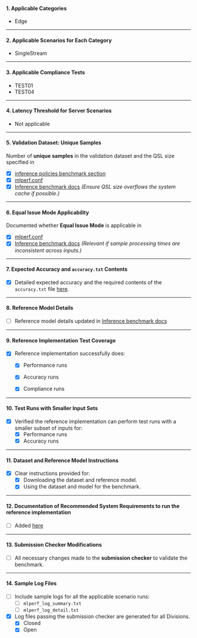 
#### **1. Applicable Categories**
- Edge

---

#### **2. Applicable Scenarios for Each Category**
- SingleStream

---

#### **3. Applicable Compliance Tests**
- TEST01
- TEST04

---

#### **4. Latency Threshold for Server Scenarios**
- Not applicable

---

#### **5. Validation Dataset: Unique Samples**
Number of **unique samples** in the validation dataset and the QSL size specified in 
- [X] [inference policies benchmark section](https://github.com/mlcommons/inference_policies/blob/master/inference_rules.adoc#41-benchmarks)
- [X] [mlperf.conf](https://github.com/mlcommons/inference/blob/master/loadgen/mlperf.conf)
- [X] [Inference benchmark docs](https://github.com/mlcommons/inference/blob/docs/docs/index.md)
  *(Ensure QSL size overflows the system cache if possible.)*

---

#### **6. Equal Issue Mode Applicability**
Documented whether **Equal Issue Mode** is applicable in 
- [X] [mlperf.conf](https://github.com/mlcommons/inference/blob/master/loadgen/mlperf.conf)
- [X] [Inference benchmark docs](https://github.com/mlcommons/inference/blob/docs/docs/index.md)
  *(Relevant if sample processing times are inconsistent across inputs.)*

---

#### **7. Expected Accuracy and `accuracy.txt` Contents**
- [X] Detailed expected accuracy and the required contents of the `accuracy.txt` file [here](https://github.com/mlcommons/mlperf_inference_unofficial_submissions_v5.0/blob/auto-update/open/MLCommons/results/mlc-server-reference-gpu-pytorch_v2.2.2-cu124/pointpainting/singlestream/accuracy/accuracy.txt).

---

#### **8. Reference Model Details**
- [ ] Reference model details updated in [Inference benchmark docs](https://github.com/mlcommons/inference/blob/docs/docs/index.md)  

---

#### **9. Reference Implementation Test Coverage**
- [X] Reference implementation successfully does:
  - [X] Performance runs
  - [X] Accuracy runs
  - [X] Compliance runs  


---

#### **10. Test Runs with Smaller Input Sets**
- [X] Verified the reference implementation can perform test runs with a smaller subset of inputs for:
  - [X] Performance runs
  - [X] Accuracy runs

---

#### **11. Dataset and Reference Model Instructions**
- [X] Clear instructions provided for:
  - [X] Downloading the dataset and reference model.
  - [X] Using the dataset and model for the benchmark.

---

#### **12. Documentation of Recommended System Requirements to run the reference implementation**
- [ ] Added [here](https://github.com/mlcommons/inference/blob/docs/docs/system_requirements.yml)

---

#### **13. Submission Checker Modifications**
- [ ] All necessary changes made to the **submission checker** to validate the benchmark.

---

#### **14. Sample Log Files**
- [ ] Include sample logs for all the applicable scenario runs:
  - [ ] `mlperf_log_summary.txt`
  - [ ] `mlperf_log_detail.txt`  
- [X] Log files passing the submission checker are generated for all Divisions.
  - [X] Closed
  - [X] Open  
